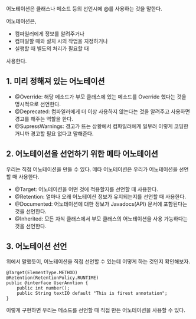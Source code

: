 
어노테이션은 클래스나 메소드 등의 선언시에 @를 사용하는 것을 말한다.

어노테이션은,
* 컴파일러에게 정보를 알려주거나
* 컴파일할 때와 설치 시의 작업을 지정하거나
* 실행할 때 별도의 처리가 필요할 때

사용한다.

## 1. 미리 정해져 있는 어노테이션

* @Override: 해당 메소드가 부모 클래스에 있는 메소드를 Override 했다는 것을 명시적으로 선언한다.
* @Deprecated: 컴파일러에게 더 이상 사용하지 않는다는 것을 알려주고 사용하면 경고를 해주는 역할을 한다.
* @SupressWarnings: 경고가 뜨는 상황에서 컴파일러에게 일부러 이렇게 코딩한 거니까 경고할 필요 없다고 말해준다.


## 2. 어노테이션을 선언하기 위한 메타 어노테이션

우리는 직접 어노테이션을 만들 수 있다. 메타 어노테이션은 우리가 어노테이션을 선언할 때 사용한다.

* @Target: 어노테이션을 어떤 것에 적용할지를 선언할 때 사용한다.
* @Retention: 얼마나 오래 어노테이션 정보가 유지되는지를 선언할 때 사용한다.
* @Documented: 어노테이션에 대한 정보가 Javadocs(API) 문서에 포함된다는 것을 선언한다.
* @Inherited: 모든 자식 클래스에서 부모 클래스의 어노테이션을 사용 가능하다는 것을 선언한다.

## 3. 어노테이션 선언

위에서 말했듯이, 어노테이션을 직접 선언할 수 있는데 어떻게 하는 것인지 확인해보자.

```java=
@Target(ElementType.METHOD)
@Retention(RetentionPolicy.RUNTIME)
public @interface UserAnntion {
    public int number();
    public String textIO default "This is firest annotation";
}
```
이렇게 구현하면 우리는 메소드를 선언할 때 직접 만든 어노테이션을 사용할 수 있다.